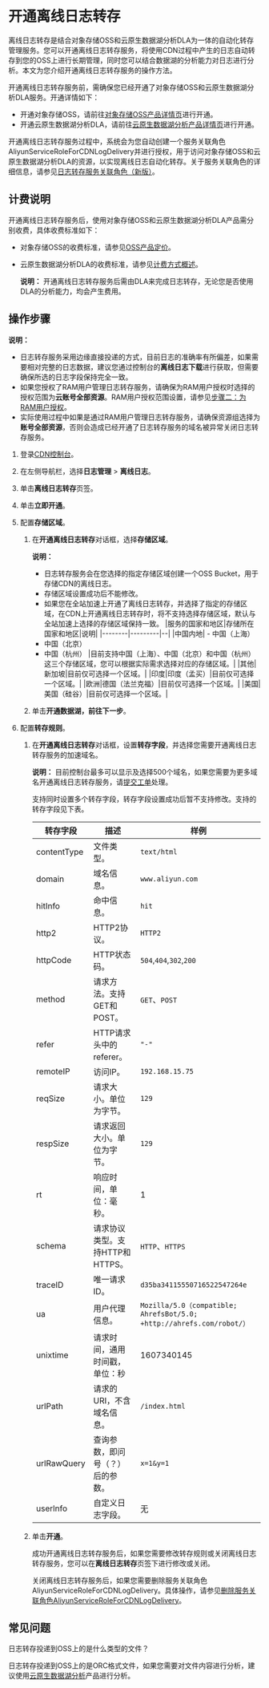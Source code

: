 # 开通离线日志转存

离线日志转存是结合对象存储OSS和云原生数据湖分析DLA为一体的自动化转存管理服务。您可以开通离线日志转存服务，将使用CDN过程中产生的日志自动转存到您的OSS上进行长期管理，同时您可以结合数据湖的分析能力对日志进行分析。本文为您介绍开通离线日志转存服务的操作方法。

开通离线日志转存服务前，需确保您已经开通了对象存储OSS和云原生数据湖分析DLA服务。开通详情如下：

-   开通对象存储OSS，请前往[对象存储OSS产品详情页](https://www.alibabacloud.com/zh/product/oss)进行开通。
-   开通云原生数据湖分析DLA，请前往[云原生数据湖分析产品详情页](https://www.alibabacloud.com/zh/product/data-lake-analytics)进行开通。

开通离线日志转存服务过程中，系统会为您自动创建一个服务关联角色AliyunServiceRoleForCDNLogDelivery并进行授权，用于访问对象存储OSS和云原生数据湖分析DLA的资源，以实现离线日志自动化转存。关于服务关联角色的详细信息，请参见[日志转存服务关联角色（新版）](/intl.zh-CN/服务管理/日志管理/离线日志/日志转存服务关联角色（新版）.md)。

## 计费说明

开通离线日志转存服务后，使用对象存储OSS和云原生数据湖分析DLA产品需分别收费，具体收费标准如下：

-   对象存储OSS的收费标准，请参见[OSS产品定价](https://www.alibabacloud.com/zh/product/oss/pricing)。
-   云原生数据湖分析DLA的收费标准，请参见[计费方式概述]()。

    **说明：** 开通离线日志转存服务后需由DLA来完成日志转存，无论您是否使用DLA的分析能力，均会产生费用。


## 操作步骤

**说明：**

-   日志转存服务采用边缘直接投递的方式，目前日志的准确率有所偏差，如果需要相对完整的日志数据，建议您通过控制台的**离线日志下载**进行获取，但需要确保所选的日志字段保持完全一致。
-   如果您授权了RAM用户管理日志转存服务，请确保为RAM用户授权时选择的授权范围为**云账号全部资源**。RAM用户授权范围设置，请参见[步骤二：为RAM用户授权](/intl.zh-CN/服务管理/日志管理/离线日志/授权RAM用户管理日志转存服务.md)。
-   实际使用过程中如果是通过RAM用户管理日志转存服务，请确保资源组选择为**账号全部资源**，否则会造成已经开通了日志转存服务的域名被异常关闭日志转存服务。

1.  登录[CDN控制台](https://cdn.console.aliyun.com)。

2.  在左侧导航栏，选择**日志管理** \> **离线日志**。

3.  单击**离线日志转存**页签。

4.  单击**立即开通**。

5.  配置**存储区域**。

    1.  在**开通离线日志转存**对话框，选择**存储区域**。

        **说明：**

        -   日志转存服务会在您选择的指定存储区域创建一个OSS Bucket，用于存储CDN的离线日志。
        -   存储区域设置成功后不能修改。
        -   如果您在全站加速上开通了离线日志转存，并选择了指定的存储区域，在CDN上开通离线日志转存时，将不支持选择存储区域，默认与全站加速上选择的存储区域保持一致。
        |服务的国家和地区|存储所在国家和地区|说明|
        |--------|---------|--|
        |中国内地|        -   中国（上海）
        -   中国（北京）
        -   中国（杭州）
|目前支持中国（上海）、中国（北京）和中国（杭州）这三个存储区域，您可以根据实际需求选择对应的存储区域。|
        |其他|新加坡|目前仅可选择一个区域。|
        |印度|印度（孟买）|目前仅可选择一个区域。|
        |欧洲|德国（法兰克福）|目前仅可选择一个区域。|
        |美国|美国（硅谷）|目前仅可选择一个区域。|

    2.  单击**开通数据湖，前往下一步**。

6.  配置**转存规则**。

    1.  在**开通离线日志转存**对话框，设置**转存字段**，并选择您需要开通离线日志转存服务的加速域名。

        **说明：** 目前控制台最多可以显示及选择500个域名，如果您需要为更多域名开通离线日志转存服务，请[提交工单](https://workorder-intl.console.aliyun.com/?spm=5176.2020520001.aliyun_topbar.18.dbd44bd3e4f845#/ticket/createIndex)处理。

        支持同时设置多个转存字段，转存字段设置成功后暂不支持修改。支持的转存字段见下表。

        |转存字段|描述|样例|
        |----|--|--|
        |contentType|文件类型。|`text/html`|
        |domain|域名信息。|`www.aliyun.com`|
        |hitInfo|命中信息。|`hit`|
        |http2|HTTP2协议。|`HTTP2`|
        |httpCode|HTTP状态码。|`504`,`404`,`302`,`200`|
        |method|请求方法。支持GET和POST。|`GET`、`POST`|
        |refer|HTTP请求头中的referer。|`"-"`|
        |remoteIP|访问IP。|`192.168.15.75`|
        |reqSize|请求大小。单位为字节。|`129`|
        |respSize|请求返回大小。单位为字节。|`129`|
        |rt|响应时间，单位：毫秒。|1|
        |schema|请求协议类型。支持HTTP和HTTPS。|`HTTP`、`HTTPS`|
        |traceID|唯一请求ID。|`d35ba34115550716522547264e`|
        |ua|用户代理信息。|`Mozilla/5.0（compatible; AhrefsBot/5.0; +http://ahrefs.com/robot/）`|
        |unixtime|请求时间，通用时间戳，单位：秒|1607340145|
        |urlPath|请求的URI，不含域名信息。|`/index.html`|
        |urlRawQuery|查询参数，即问号（？）后的参数。|`x=1&y=1`|
        |userlnfo|自定义日志字段。|无|

    2.  单击**开通**。

        成功开通离线日志转存服务后，如果您需要修改转存规则或关闭离线日志转存服务，您可以在**离线日志转存**页签下进行修改或关闭。

        关闭离线日志转存服务后，如果您需要删除服务关联角色AliyunServiceRoleForCDNLogDelivery。具体操作，请参见[删除服务关联角色AliyunServiceRoleForCDNLogDelivery](/intl.zh-CN/服务管理/日志管理/离线日志/日志转存服务关联角色（新版）.mdsection_bge_8p4_c15)。


## 常见问题

日志转存投递到OSS上的是什么类型的文件？

日志转存投递到OSS上的是ORC格式文件，如果您需要对文件内容进行分析，建议使用[云原生数据湖分析](https://www.alibabacloud.com/zh/product/data-lake-analytics)产品进行分析。

